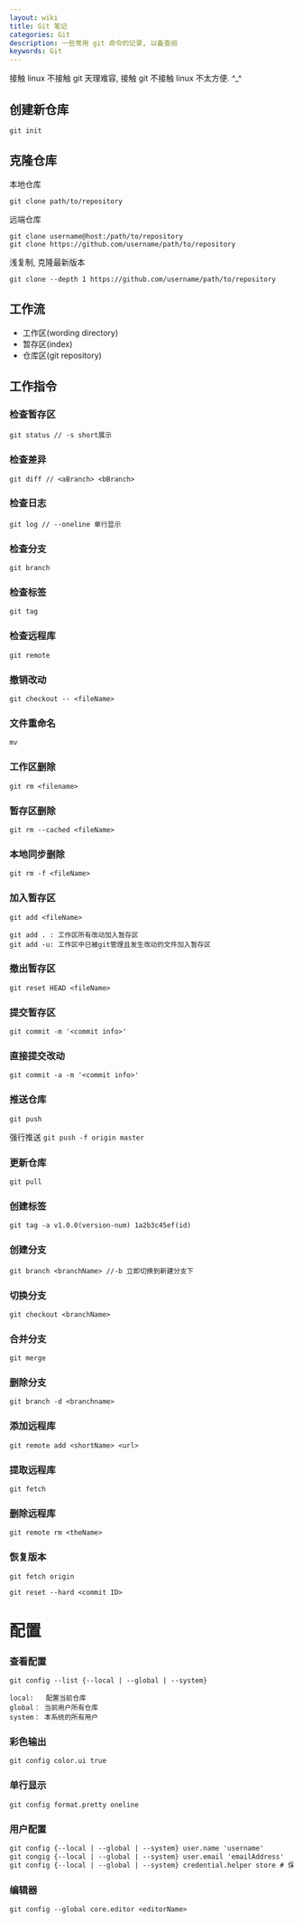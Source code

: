 ```yaml
---
layout: wiki
title: Git 笔记
categories: Git
description: 一些常用 git 命令的记录, 以备查阅
keywords: Git
---
```


接触 linux 不接触 git 天理难容, 接触 git 不接触 linux 不太方便. ^_^

## 创建新仓库

`git init`

## 克隆仓库

本地仓库

`git clone path/to/repository`

远端仓库

`git clone username@host:/path/to/repository`<br>
`git clone https://github.com/username/path/to/repository`

浅复制, 克隆最新版本

`git clone --depth 1 https://github.com/username/path/to/repository`

## 工作流

* 工作区(wording directory)
* 暂存区(index)
* 仓库区(git repository)

## 工作指令

### 检查暂存区

`git status // -s short展示`

### 检查差异

`git diff // <aBranch> <bBranch>`

### 检查日志

`git log // --oneline 单行显示`

### 检查分支

`git branch`

### 检查标签

`git tag`

### 检查远程库

`git remote`

### 撤销改动

`git checkout -- <fileName>`

### 文件重命名

`mv`

### 工作区删除

`git rm <filename>`

### 暂存区删除

`git rm --cached <fileName>`

### 本地同步删除

`git rm -f <fileName>`

### 加入暂存区

`git add <fileName>`

    git add . : 工作区所有改动加入暂存区
    git add -u: 工作区中已被git管理且发生改动的文件加入暂存区

### 撤出暂存区

`git reset HEAD <fileName>`

### 提交暂存区

`git commit -m '<commit info>'`

### 直接提交改动

`git commit -a -m '<commit info>'`

### 推送仓库

`git push`

强行推送 `git push -f origin master`

### 更新仓库

`git pull`

### 创建标签

`git tag -a v1.0.0(version-num) 1a2b3c45ef(id)`

### 创建分支

`git branch <branchName> //-b 立即切换到新建分支下`

### 切换分支

`git checkout <branchName>`

### 合并分支

`git merge`

### 删除分支

`git branch -d <branchname>`

### 添加远程库

`git remote add <shortName> <url>`

### 提取远程库

`git fetch`

### 删除远程库

`git remote rm <theName>`

### 恢复版本

`git fetch origin`

`git reset --hard <commit ID>`

# 配置

### 查看配置

`git config --list {--local | --global | --system}`

    local:   配置当前仓库
    global： 当前用户所有仓库
    system： 本系统的所有用户

### 彩色输出

`git config color.ui true`

### 单行显示

`git config format.pretty oneline`

### 用户配置

```markdown
git config {--local | --global | --system} user.name 'username'
git congig {--local | --global | --system} user.email 'emailAddress'
git config {--local | --global | --system} credential.helper store # 保存用户名密码
```

### 编辑器

`git config --global core.editor <editorName>`
